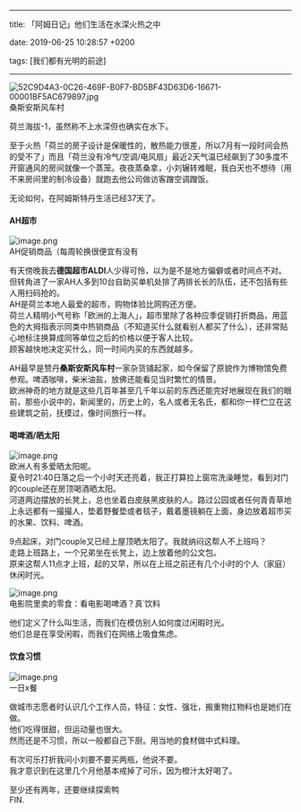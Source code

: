 
---

title: 「阿姆日记」他们生活在水深火热之中

date: 2019-06-25 10:28:57 +0200

tags: [我们都有光明的前途]

---
![52C9D4A3-0C26-469F-B0F7-BD5BF43D63D6-16671-00001BF5AC679897.jpg](https://cdn.nlark.com/yuque/0/2019/jpeg/124911/1561460532459-7c86c161-4494-47a9-824c-306f8b210615.jpeg#align=left&display=inline&height=1041&name=52C9D4A3-0C26-469F-B0F7-BD5BF43D63D6-16671-00001BF5AC679897.jpg&originHeight=1041&originWidth=1388&size=645145&status=done&width=1388)<br />桑斯安斯风车村

荷兰海拔-1，虽然称不上水深但也确实在水下。

至于火热「荷兰的房子设计是保暖性的，散热能力很差，所以7月有一段时间会热的受不了」而且「荷兰没有冷气/空调/电风扇」最近2天气温已经飙到了30多度不开窗通风的房间就像一个蒸笼。夜夜蒸桑拿，小刘辗转难眠，我白天也不想待（用不来房间里的制冷设备）就跑去他公司做访客蹭空调蹭饭。

无论如何，在阿姆斯特丹生活已经37天了。
<a name="bKsce"></a>
#### AH超市
![image.png](https://cdn.nlark.com/yuque/0/2019/png/124911/1561459821342-0d8a2181-365b-40a1-a4b9-bc91b65c4d37.png#align=left&display=inline&height=361&name=image.png&originHeight=1306&originWidth=2696&size=1243855&status=done&width=746)<br />AH促销商品（每周轮换很便宜有没有

有天傍晚我去**德国超市ALDI**人少得可怜，以为是不是地方偏僻或者时间点不对。但转角进了一家AH人多到10台自助买单机处排了两排长长的队伍，还不包括有些人用扫码抢的。<br />AH是荷兰本地人最爱的超市，购物体验比网购还方便。<br />荷兰人精明小气号称「欧洲的上海人」，超市里除了各种应季促销打折商品，用蓝色的大拇指表示同类中热销商品（不知道买什么就看别人都买了什么），还非常贴心地标注换算成同等单位之后的价格以便于客人比较。<br />顾客越快地决定买什么，同一时间内买的东西就越多。

AH最早是赞丹**桑斯安斯风车村**一家杂货铺起家，如今保留了原貌作为博物馆免费参观。啤酒咖啡，柴米油盐，放佛还能看见当时繁忙的情景。<br />欧洲神奇的地方就是这些几百年甚至几千年以前的东西还能完好地展现在我们的眼前，那些小说中的，新闻里的，历史上的，名人或者无名氏，都和你一样伫立在这些建筑之前，抚摸过，像时间旅行一样。

<a name="5N0e0"></a>
#### 喝啤酒/晒太阳
![image.png](https://cdn.nlark.com/yuque/0/2019/png/124911/1561468825454-4a1d628d-fefe-4d88-964f-30ddad0eada8.png#align=left&display=inline&height=250&name=image.png&originHeight=500&originWidth=1386&size=1406898&status=done&width=693)<br />欧洲人有多爱晒太阳呢。<br />夏令时21:40日落之后一个小时天还亮着，我正打算拉上窗帘洗澡睡觉，看到对门的couple还在房顶喝酒晒太阳。<br />河道两边摆放的长凳上，总也坐着白皮肤黑皮肤的人。路过公园或者任何青青草地上永远都有一撮撮人，垫着野餐垫或者毯子，戴着墨镜躺在上面，身边放着超市买的水果、饮料、啤酒。

9点起床，对门couple又已经上屋顶晒太阳了。我就纳闷这帮人不上班吗？<br />走路上班路上，一个兄弟坐在长凳上，边上放着他的公文包。<br />原来这帮人11点才上班，起的又早，所以在上班之前还有几个小时的个人（家庭）休闲时光。

![image.png](https://cdn.nlark.com/yuque/0/2019/png/124911/1561469176275-8232ed5c-d1d8-4619-86a4-64e8fd59928d.png#align=left&display=inline&height=1338&name=image.png&originHeight=1338&originWidth=1374&size=4124149&status=done&width=1374)<br />电影院里卖的零食：看电影喝啤酒？真˙饮料

他们定义了什么叫生活，而我们在模仿别人如何度过闲暇时光。<br />他们总是在享受闲暇，而我们在网络上吸食焦虑。

<a name="v5wo2"></a>
#### 饮食习惯
![image.png](https://cdn.nlark.com/yuque/0/2019/png/124911/1561469606358-8702bdac-47ea-4aa0-af24-afd16ceb1e83.png#align=left&display=inline&height=918&name=image.png&originHeight=1836&originWidth=1870&size=5279496&status=done&width=935)<br />一日x餐

做城市志愿者时认识几个工作人员，特征：女性、强壮，搬重物扛物料也是她们在做。<br />他们吃得很甜，但运动量也很大。<br />然而还是不习惯，所以一般都自己下厨。用当地的食材做中式料理。

有次可乐打折我问小刘要不要买两瓶，他说不要。<br />我才意识到在这里几个月他基本戒掉了可乐，因为橙汁太好喝了。

至少还有两年，还要继续探索鸭<br />FIN.









